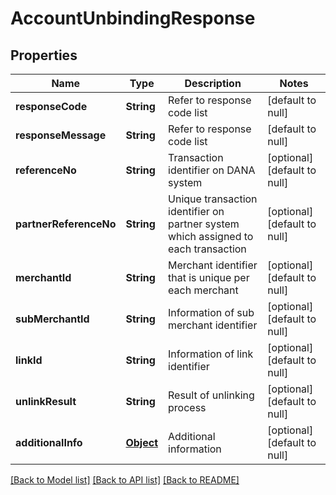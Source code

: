 # AccountUnbindingResponse
## Properties

| Name | Type | Description | Notes |
|------------ | ------------- | ------------- | -------------|
| **responseCode** | **String** | Refer to response code list | [default to null] |
| **responseMessage** | **String** | Refer to response code list | [default to null] |
| **referenceNo** | **String** | Transaction identifier on DANA system | [optional] [default to null] |
| **partnerReferenceNo** | **String** | Unique transaction identifier on partner system which assigned to each transaction | [optional] [default to null] |
| **merchantId** | **String** | Merchant identifier that is unique per each merchant | [optional] [default to null] |
| **subMerchantId** | **String** | Information of sub merchant identifier | [optional] [default to null] |
| **linkId** | **String** | Information of link identifier | [optional] [default to null] |
| **unlinkResult** | **String** | Result of unlinking process | [optional] [default to null] |
| **additionalInfo** | [**Object**](.md) | Additional information | [optional] [default to null] |

[[Back to Model list]](../README.md#documentation-for-models) [[Back to API list]](../README.md#documentation-for-api-endpoints) [[Back to README]](../README.md)

